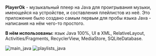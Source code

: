**PlayerOk** - музыкальный плеер на Java для проигрывания музыки, имеющейся на устройстве, и составления плейлистов из неё.
Это приложение было создано самым первым для пробы языка Java - написания на нём чего-то простого. 

**В нём использованы:** 
язык Java 100%, 
UI в XML, 
RelativeLayout, 
Activities/Fragments, 
RecyclerView, 
MediaStore, 
SQLiteDatabase.

![main_java](https://github.com/user-attachments/assets/bd4f15ae-ecbf-457c-83d9-5e4e8b7490aa) ![playlists_java](https://github.com/user-attachments/assets/37cbd85d-0039-46f0-aeda-f4d5ca698619)

